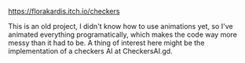 https://florakardis.itch.io/checkers

This is an old project, I didn't know how to use animations yet, so I've animated everything programatically, which makes the code way more messy than it had to be. 
A thing of interest here might be the implementation of a checkers AI at CheckersAI.gd.
